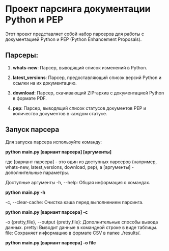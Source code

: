 # Проект парсинга документации Python и PEP

Этот проект представляет собой набор парсеров для работы с документацией Python и PEP (Python Enhancement Proposals).

## Парсеры:

1. **whats-new**: Парсер, выводящий список изменений в Python.

2. **latest_versions**: Парсер, предоставляющий список версий Python и ссылки на их документацию.

3. **download**: Парсер, скачивающий ZIP-архив с документацией Python в формате PDF.

4. **pep**: Парсер, выводящий список статусов документов PEP и количество документов в каждом статусе.

## Запуск парсера
Для запуска парсера используйте команду:

**python main.py [вариант парсера] [аргументы]**

где [вариант парсера] - это один из доступных парсеров (например, whats-new, latest_versions, download, pep), а [аргументы] - дополнительные параметры.

Доступные аргументы
-h, --help: Общая информация о командах.

**python main.py -h**

-c, --clear-cache: Очистка кэша перед выполнением парсинга.

**python main.py [вариант парсера] -c**

-o {pretty,file}, --output {pretty,file}: Дополнительные способы вывода данных.
pretty: Выводит данные в командной строке в виде таблицы.
file: Сохраняет информацию в формате CSV в папке ./results/.

**python main.py [вариант парсера] -o file**
